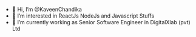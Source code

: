 - 👋 Hi, I’m @KaveenChandika
- 👀 I’m interested in ReactJs NodeJs and Javascript Stuffs
- 🌱 I’m currently working as Senior Software Engineer in DigitalXlab (pvt) Ltd

<!---
KaveenChandika/KaveenChandika is a ✨ special ✨ repository because its `README.md` (this file) appears on your GitHub profile.
You can click the Preview link to take a look at your changes.
--->
